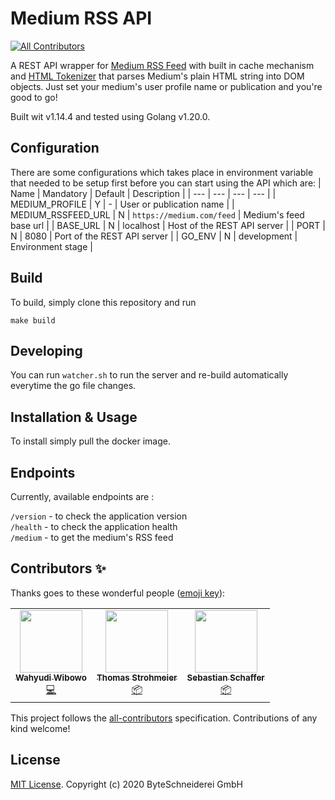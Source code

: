 # Medium RSS API
<!-- ALL-CONTRIBUTORS-BADGE:START - Do not remove or modify this section -->
[![All Contributors](https://img.shields.io/badge/all_contributors-3-orange.svg?style=flat-square)](#contributors-)
<!-- ALL-CONTRIBUTORS-BADGE:END -->

A REST API wrapper for [Medium RSS Feed](https://help.medium.com/hc/en-us/articles/214874118-RSS-feeds) with built in cache mechanism and [HTML Tokenizer](https://godoc.org/golang.org/x/net/html) that parses Medium's plain HTML string into DOM objects. Just set your medium's user profile name or publication and you're good to go!  

Built wit v1.14.4 and tested using Golang v1.20.0.

## Configuration

There are some configurations which takes place in environment variable that needed to be setup first before you can start using the API which are: 
| Name | Mandatory | Default | Description |
| --- | --- | --- | --- |
| MEDIUM_PROFILE | Y | - | User or publication name |
| MEDIUM_RSSFEED_URL | N | `https://medium.com/feed` | Medium's feed base url |
| BASE_URL | N | localhost | Host of the REST API server | 
| PORT | N | 8080 | Port of the REST API server |
| GO_ENV | N | development | Environment stage |

## Build
To build, simply clone this repository and run 
```
make build
```
## Developing
You can run `watcher.sh` to run the server and re-build automatically everytime the go file changes.

## Installation & Usage 
To install simply pull the docker image.

## Endpoints

Currently, available endpoints are :  

`/version` - to check the application version  
`/health` - to check the application health  
`/medium` - to get the medium's RSS feed  

## Contributors ✨

Thanks goes to these wonderful people ([emoji key](https://allcontributors.org/docs/en/emoji-key)):

<!-- ALL-CONTRIBUTORS-LIST:START - Do not remove or modify this section -->
<!-- prettier-ignore-start -->
<!-- markdownlint-disable -->
<table>
  <tr>
    <td align="center"><a href="https://github.com/wahyudibo"><img src="https://avatars2.githubusercontent.com/u/4588408?v=4" width="100px;" alt=""/><br /><sub><b>Wahyudi Wibowo</b></sub></a><br /><a href="https://github.com/ByteSchneiderei/medium-rss-api/commits?author=wahyudibo" title="Code">💻</a></td>
    <td align="center"><a href="https://twitter.com/t_strohmeier"><img src="https://avatars3.githubusercontent.com/u/13830953?v=4" width="100px;" alt=""/><br /><sub><b>Thomas Strohmeier</b></sub></a><br /><a href="#platform-tstrohmeier" title="Packaging/porting to new platform">📦</a></td>
    <td align="center"><a href="https://github.com/SebiSpace"><img src="https://avatars2.githubusercontent.com/u/10374656?v=4" width="100px;" alt=""/><br /><sub><b>Sebastian Schaffer</b></sub></a><br /><a href="#platform-SebiSpace" title="Packaging/porting to new platform">📦</a></td>
  </tr>
</table>

<!-- markdownlint-enable -->
<!-- prettier-ignore-end -->
<!-- ALL-CONTRIBUTORS-LIST:END -->

This project follows the [all-contributors](https://github.com/all-contributors/all-contributors) specification. Contributions of any kind welcome!

## License
[MIT License](https://github.com/ByteSchneiderei/medium-rss-api/blob/master/LICENSE). Copyright (c) 2020 ByteSchneiderei GmbH
